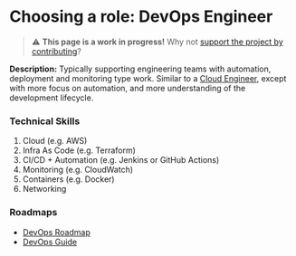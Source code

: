 
# Choosing a role: DevOps Engineer

> ⚠️ **This page is a work in progress!** Why not [support the project by contributing](https://github.com/openupthecloud/system)?

**Description:** Typically supporting engineering teams with automation, deployment and monitoring type work. Similar to a [Cloud Engineer](/system/roles/cloud-engineer.md), except with more focus on automation, and more understanding of the development lifecycle. 

### Technical Skills

1. Cloud (e.g. AWS)
2. Infra As Code (e.g. Terraform)
3. CI/CD + Automation (e.g. Jenkins or GitHub Actions)
4. Monitoring (e.g. CloudWatch)
5. Containers (e.g. Docker)
6. Networking

### Roadmaps

- [DevOps Roadmap](https://roadmap.sh/devops)
- [DevOps Guide](https://github.com/rishabkumar7/the-devops-guide)
